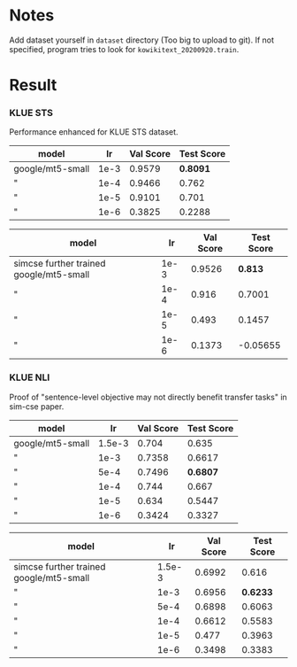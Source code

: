 # Notes

Add dataset yourself in `dataset` directory (Too big to upload to git). 
If not specified, program tries to look for `kowikitext_20200920.train`.

# Result

### KLUE STS 

Performance enhanced for KLUE STS dataset.

| model            | lr   | Val Score | Test Score |
|------------------|------|-----------|------------|
| google/mt5-small | 1e-3 | 0.9579    | **0.8091** |
| "                | 1e-4 | 0.9466    | 0.762      |
| "                | 1e-5 | 0.9101    | 0.701      |
| "                | 1e-6 | 0.3825    | 0.2288     |

| model                                   | lr   | Val Score | Test Score |
|-----------------------------------------|------|-----------|------------|
| simcse further trained google/mt5-small | 1e-3 | 0.9526    | **0.813**  |
| "                                       | 1e-4 | 0.916     | 0.7001     |
| "                                       | 1e-5 | 0.493     | 0.1457     |
| "                                       | 1e-6 | 0.1373    | -0.05655   |

### KLUE NLI

Proof of "sentence-level objective may not directly benefit transfer tasks" in sim-cse paper.

| model            | lr     | Val Score | Test Score |
|------------------|--------|-----------|------------|
| google/mt5-small | 1.5e-3 | 0.704     | 0.635      |
| "                | 1e-3   | 0.7358    | 0.6617     |
| "                | 5e-4   | 0.7496    | **0.6807** |
| "                | 1e-4   | 0.744     | 0.667      |
| "                | 1e-5   | 0.634     | 0.5447     |
| "                | 1e-6   | 0.3424    | 0.3327     |

| model                                   | lr     | Val Score | Test Score |
|-----------------------------------------|--------|-----------|------------|
| simcse further trained google/mt5-small | 1.5e-3 | 0.6992    | 0.616      |
| "                                       | 1e-3   | 0.6956    | **0.6233** |
| "                                       | 5e-4   | 0.6898    | 0.6063     |
| "                                       | 1e-4   | 0.6612    | 0.5583     |
| "                                       | 1e-5   | 0.477     | 0.3963     |
| "                                       | 1e-6   | 0.3498    | 0.3383     |